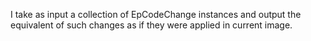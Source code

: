 I take as input a collection of  EpCodeChange instances and output the equivalent of such changes as if they were applied in current image.